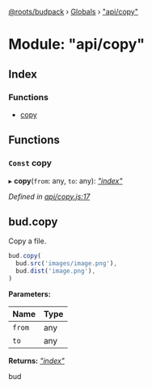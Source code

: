 [@roots/budpack](../README.md) › [Globals](../globals.md) › ["api/copy"](_api_copy_.md)

# Module: "api/copy"

## Index

### Functions

* [copy](_api_copy_.md#const-copy)

## Functions

### `Const` copy

▸ **copy**(`from`: any, `to`: any): *["index"](_index_.md)*

*Defined in [api/copy.js:17](https://github.com/roots/bud-support/blob/bc9161d/src/budpack/builder/api/copy.js#L17)*

## bud.copy

Copy a file.

```js
bud.copy(
  bud.src('images/image.png'),
  bud.dist('image.png'),
)
```

**Parameters:**

Name | Type |
------ | ------ |
`from` | any |
`to` | any |

**Returns:** *["index"](_index_.md)*

bud
